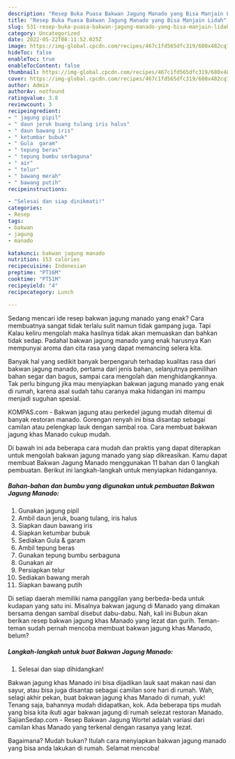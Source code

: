 ```yaml
---
description: "Resep Buka Puasa Bakwan Jagung Manado yang Bisa Manjain Lidah"
title: "Resep Buka Puasa Bakwan Jagung Manado yang Bisa Manjain Lidah"
slug: 531-resep-buka-puasa-bakwan-jagung-manado-yang-bisa-manjain-lidah
category: Uncategorized
date: 2022-05-22T08:11:52.025Z
image: https://img-global.cpcdn.com/recipes/467c1fd565dfc319/680x482cq70/bakwan-jagung-manado-foto-resep-utama.jpg
hideToc: false
enableToc: true
enableTocContent: false
thumbnail: https://img-global.cpcdn.com/recipes/467c1fd565dfc319/680x482cq70/bakwan-jagung-manado-foto-resep-utama.jpg
cover: https://img-global.cpcdn.com/recipes/467c1fd565dfc319/680x482cq70/bakwan-jagung-manado-foto-resep-utama.jpg
author: Admin
authorAv: notfound
ratingvalue: 3.8
reviewcount: 3
recipeingredient:
- " jagung pipil"
- " daun jeruk buang tulang iris halus"
- " daun bawang iris"
- " ketumbar bubuk"
- " Gula  garam"
- " tepung beras"
- " tepung bumbu serbaguna"
- " air"
- " telur"
- " bawang merah"
- " bawang putih"
recipeinstructions:

- "Selesai dan siap dinikmati!"
categories:
- Resep
tags:
- bakwan
- jagung
- manado

katakunci: bakwan jagung manado 
nutrition: 153 calories
recipecuisine: Indonesian
preptime: "PT16M"
cooktime: "PT51M"
recipeyield: "4"
recipecategory: Lunch

---
```



Sedang mencari ide resep bakwan jagung manado yang enak? Cara membuatnya sangat tidak terlalu sulit namun tidak gampang juga. Tapi Kalau keliru mengolah maka hasilnya tidak akan memuaskan dan bahkan tidak sedap. Padahal bakwan jagung manado yang enak harusnya Kan mempunyai aroma dan cita rasa yang dapat memancing selera kita.


Banyak hal yang sedikit banyak berpengaruh terhadap kualitas rasa dari bakwan jagung manado, pertama dari jenis bahan, selanjutnya pemilihan bahan segar dan bagus, sampai cara mengolah dan menghidangkannya. Tak perlu bingung jika mau menyiapkan bakwan jagung manado yang enak di rumah, karena asal sudah tahu caranya maka hidangan ini mampu menjadi suguhan spesial.

KOMPAS.com - Bakwan jagung atau perkedel jagung mudah ditemui di banyak restoran manado. Gorengan renyah ini bisa disantap sebagai camilan atau pelengkap lauk dengan sambal roa. Cara membuat bakwan jagung khas Manado cukup mudah.


Di bawah ini ada beberapa cara mudah dan praktis yang dapat diterapkan untuk mengolah bakwan jagung manado yang siap dikreasikan. Kamu dapat membuat Bakwan Jagung Manado menggunakan 11 bahan dan 0 langkah pembuatan. Berikut ini langkah-langkah untuk menyiapkan hidangannya.

<!--inarticleads1-->

##### Bahan-bahan dan bumbu yang digunakan untuk pembuatan Bakwan Jagung Manado:

1. Gunakan  jagung pipil
1. Ambil  daun jeruk, buang tulang, iris halus
1. Siapkan  daun bawang iris
1. Siapkan  ketumbar bubuk
1. Sediakan  Gula &amp; garam
1. Ambil  tepung beras
1. Gunakan  tepung bumbu serbaguna
1. Gunakan  air
1. Persiapkan  telur
1. Sediakan  bawang merah
1. Siapkan  bawang putih


Di setiap daerah memiliki nama panggilan yang berbeda-beda untuk kudapan yang satu ini. Misalnya bakwan jagung di Manado yang dimakan bersama dengan sambal disebut dabu-dabu. Nah, kali ini Bubun akan berikan resep bakwan jagung khas Manado yang lezat dan gurih. Teman-teman sudah pernah mencoba membuat bakwan jagung khas Manado, belum? 

<!--inarticleads2-->

##### Langkah-langkah untuk buat Bakwan Jagung Manado:


1. Selesai dan siap dihidangkan!

Bakwan jagung khas Manado ini bisa dijadikan lauk saat makan nasi dan sayur, atau bisa juga disantap sebagai camilan sore hari di rumah. Wah, selagi akhir pekan, buat bakwan jagung khas Manado di rumah, yuk! Tenang saja, bahannya mudah didapatkan, kok. Ada beberapa tips mudah yang bisa kita ikuti agar bakwan jagung di rumah selezat restoran Manado. SajianSedap.com - Resep Bakwan Jagung Wortel adalah variasi dari camilan khas Manado yang terkenal dengan rasanya yang lezat. 

Bagaimana? Mudah bukan? Itulah cara menyiapkan bakwan jagung manado yang bisa anda lakukan di rumah. Selamat mencoba!
